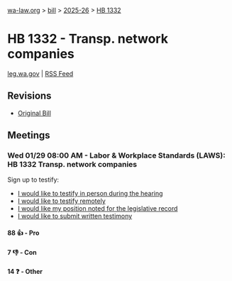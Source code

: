 [wa-law.org](/) > [bill](/bill/) > [2025-26](/bill/2025-26/) > [HB 1332](/bill/2025-26/hb/1332/)

# HB 1332 - Transp. network companies
[leg.wa.gov](https://app.leg.wa.gov/billsummary?BillNumber=1332&Year=2025&Initiative=false) | [RSS Feed](./rss.xml)

## Revisions
* [Original Bill](1/)

## Meetings
### Wed 01/29 08:00 AM - Labor & Workplace Standards (LAWS): HB 1332 Transp. network companies
Sign up to testify:
* [I would like to testify in person during the hearing](https://app.leg.wa.gov/csi/Testifier/Add?chamber=House&mId=32601&aId=162136&caId=25118&tId=1)
* [I would like to testify remotely](https://app.leg.wa.gov/csi/Testifier/Add?chamber=House&mId=32601&aId=162136&caId=25118&tId=2)
* [I would like my position noted for the legislative record](https://app.leg.wa.gov/csi/Testifier/Add?chamber=House&mId=32601&aId=162136&caId=25118&tId=3)
* [I would like to submit written testimony](https://app.leg.wa.gov/csi/Testifier/Add?chamber=House&mId=32601&aId=162136&caId=25118&tId=4)

#### 88 👍 - Pro

#### 7 👎 - Con

#### 14 ❓ - Other

